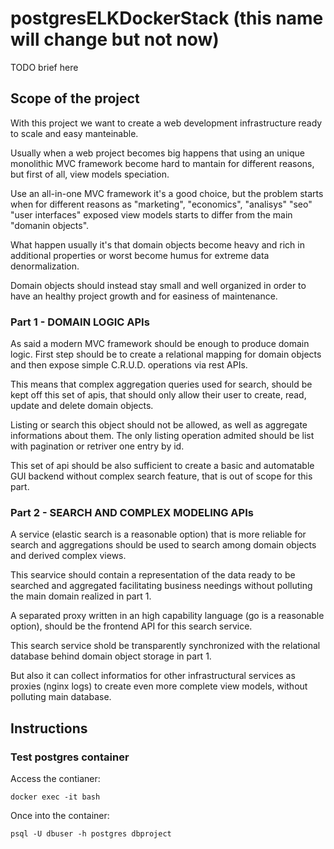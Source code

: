 # postgresELKDockerStack (this name will change but not now)

TODO brief here

## Scope of the project

With this project we want to create a web development infrastructure ready to scale and easy manteinable.

Usually when a web project becomes big happens that using an unique monolithic MVC framework become hard to mantain for different reasons, but first of all, view models speciation.

Use an all-in-one MVC framework it's a good choice, but the problem starts when for different reasons as "marketing", "economics", "analisys" "seo" "user interfaces" exposed view models starts to differ from the main "domanin objects".

What happen usually it's that domain objects become heavy and rich in additional properties or worst become humus for extreme data denormalization.

Domain objects should instead stay small and well organized in order to have an healthy project growth and for easiness of maintenance.

### Part 1 - DOMAIN LOGIC APIs

As said a modern MVC framework should be enough to produce domain logic.
First step should be to create a relational mapping for domain objects and then expose simple C.R.U.D. operations via rest APIs.

This means that complex aggregation queries used for search, should be kept off this set of apis, that should only allow their user to create, read, update and delete domain objects.

Listing or search this object should not be allowed, as well as aggregate informations about them.
The only listing operation admited should be list with pagination or retriver one entry by id.

This set of api should be also sufficient to create a basic and automatable GUI backend without complex search feature, that is out of scope for this  part.

### Part 2 - SEARCH AND COMPLEX MODELING APIs

A service (elastic search is a reasonable option) that is more reliable for search and aggregations should be used to search among domain objects and derived complex views.

This searvice should contain a representation of the data ready to be searched and aggregated facilitating business needings without polluting the main domain realized in part 1.

A separated proxy written in an high capability language (go is a reasonable option), should be the frontend API for this search service.

This search service shold be transparently synchronized with the relational database behind domain object storage in part 1.

But also it can collect informatios for other infrastructural services as proxies (nginx logs) to create even more complete view models, without polluting main database.

## Instructions

### Test postgres container

Access the contianer:
```
docker exec -it bash
```
Once into the container:
```
psql -U dbuser -h postgres dbproject
```
